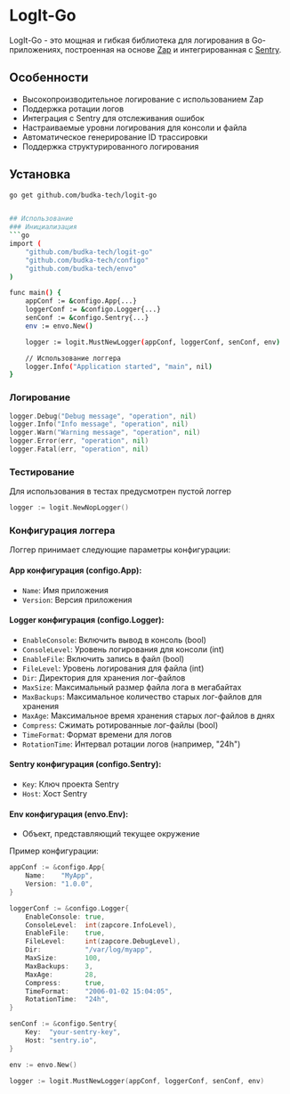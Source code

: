 # LogIt-Go

LogIt-Go - это мощная и гибкая библиотека для логирования в Go-приложениях, построенная на основе [Zap](https://github.com/uber-go/zap) и интегрированная с [Sentry](https://sentry.io/).

## Особенности

- Высокопроизводительное логирование с использованием Zap
- Поддержка ротации логов
- Интеграция с Sentry для отслеживания ошибок
- Настраиваемые уровни логирования для консоли и файла
- Автоматическое генерирование ID трассировки
- Поддержка структурированного логирования

## Установка

```bash
go get github.com/budka-tech/logit-go


## Использование
### Инициализация
```go
import (
    "github.com/budka-tech/logit-go"
    "github.com/budka-tech/configo"
    "github.com/budka-tech/envo"
)

func main() {
    appConf := &configo.App{...}
    loggerConf := &configo.Logger{...}
    senConf := &configo.Sentry{...}
    env := envo.New()

    logger := logit.MustNewLogger(appConf, loggerConf, senConf, env)

    // Использование логгера
    logger.Info("Application started", "main", nil)
}
```

### Логирование
```go
logger.Debug("Debug message", "operation", nil)
logger.Info("Info message", "operation", nil)
logger.Warn("Warning message", "operation", nil)
logger.Error(err, "operation", nil)
logger.Fatal(err, "operation", nil)
```

### Тестирование

Для использования в тестах предусмотрен пустой логгер

```go
logger := logit.NewNopLogger()
```

### Конфигурация логгера

Логгер принимает следующие параметры конфигурации:

#### App конфигурация (configo.App):
- `Name`: Имя приложения
- `Version`: Версия приложения

#### Logger конфигурация (configo.Logger):
- `EnableConsole`: Включить вывод в консоль (bool)
- `ConsoleLevel`: Уровень логирования для консоли (int)
- `EnableFile`: Включить запись в файл (bool)
- `FileLevel`: Уровень логирования для файла (int)
- `Dir`: Директория для хранения лог-файлов
- `MaxSize`: Максимальный размер файла лога в мегабайтах
- `MaxBackups`: Максимальное количество старых лог-файлов для хранения
- `MaxAge`: Максимальное время хранения старых лог-файлов в днях
- `Compress`: Сжимать ротированные лог-файлы (bool)
- `TimeFormat`: Формат времени для логов
- `RotationTime`: Интервал ротации логов (например, "24h")

#### Sentry конфигурация (configo.Sentry):
- `Key`: Ключ проекта Sentry
- `Host`: Хост Sentry

#### Env конфигурация (envo.Env):
- Объект, представляющий текущее окружение

Пример конфигурации:

```go
appConf := &configo.App{
    Name:    "MyApp",
    Version: "1.0.0",
}

loggerConf := &configo.Logger{
    EnableConsole: true,
    ConsoleLevel:  int(zapcore.InfoLevel),
    EnableFile:    true,
    FileLevel:     int(zapcore.DebugLevel),
    Dir:           "/var/log/myapp",
    MaxSize:       100,
    MaxBackups:    3,
    MaxAge:        28,
    Compress:      true,
    TimeFormat:    "2006-01-02 15:04:05",
    RotationTime:  "24h",
}

senConf := &configo.Sentry{
    Key:  "your-sentry-key",
    Host: "sentry.io",
}

env := envo.New()

logger := logit.MustNewLogger(appConf, loggerConf, senConf, env)
